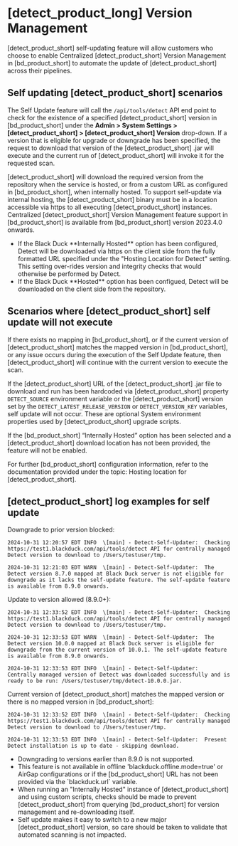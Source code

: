 # [detect_product_long] Version Management

[detect_product_short] self-updating feature will allow customers who choose to enable Centralized [detect_product_short] Version Management in [bd_product_short] to automate the update of [detect_product_short] across their pipelines.

## Self updating [detect_product_short] scenarios

The Self Update feature will call the `/api/tools/detect` API end point to check for the existence of a specified [detect_product_short] version in [bd_product_short] under the **Admin > System Settings > [detect_product_short] > [detect_product_short] Version** drop-down. If a version that is eligible for upgrade or downgrade has been specified, the request to download that version of the [detect_product_short] .jar will execute and the current run of [detect_product_short] will invoke it for the requested scan. 

[detect_product_short] will download the required version from the repository when the service is hosted, or from a custom URL as configured in [bd_product_short], when internally hosted. To support self-update via internal hosting, the [detect_product_short] binary must be in a location accessible via https to all executing [detect_product_short] instances.   
Centralized [detect_product_short] Version Management feature support in [bd_product_short] is available from [bd_product_short] version 2023.4.0 onwards.

<!-- Variables do not resolve when in a note format hence the hardcoding below -->
<note type="information">
<ul>
<li>
If the Black Duck **Internally Hosted** option has been configured, Detect will be downloaded via https on the client side from the fully formatted URL specified under the "Hosting Location for Detect" setting. This setting over-rides version and integrity checks that would otherwise be performed by Detect.
<li>
If the Black Duck **Hosted** option has been configued, Detect will be downloaded on the client side from the repository.
</li>
</ul>
</note>

## Scenarios where [detect_product_short] self update will not execute

If there exists no mapping in [bd_product_short], or if the current version of [detect_product_short] matches the mapped version in [bd_product_short], or any issue occurs during the execution of the Self Update feature, then [detect_product_short] will continue with the current version to execute the scan.

If the [detect_product_short] URL of the [detect_product_short] .jar file to download and run has been hardcoded via [detect_product_short] property `DETECT_SOURCE` environment variable or the [detect_product_short] version set by the `DETECT_LATEST_RELEASE_VERSION` or `DETECT_VERSION_KEY` variables, self update will not occur. These are optional System environment properties used by [detect_product_short] upgrade scripts.

If the [bd_product_short] “Internally Hosted” option has been selected and a [detect_product_short] download location has not been provided, the feature will not be enabled.

For further [bd_product_short] configuration information, refer to the documentation provided under the topic:
<xref href="DetectLocation.dita" scope="peer"> Hosting location for [detect_product_short].
<data name="facets" value="pubname=bd-hub"/>

## [detect_product_short] log examples for self update

Downgrade to prior version blocked:  

``` 
2024-10-31 12:20:57 EDT INFO  \[main] - Detect-Self-Updater:  Checking https://test1.blackduck‎.com/api/tools/detect API for centrally managed Detect version to download to /Users/testuser/tmp.   

2024-10-31 12:21:03 EDT WARN  \[main] - Detect-Self-Updater:  The Detect version 8.7.0 mapped at Black Duck server is not eligible for downgrade as it lacks the self-update feature. The self-update feature is available from 8.9.0 onwards.
```

Update to version allowed (8.9.0+):   

```
2024-10-31 12:33:52 EDT INFO  \[main] - Detect-Self-Updater:  Checking https://test1.blackduck‎.com/api/tools/detect API for centrally managed Detect version to download to /Users/testuser/tmp.  

2024-10-31 12:33:53 EDT WARN  \[main] - Detect-Self-Updater:  The Detect version 10.0.0 mapped at Black Duck server is eligible for downgrade from the current version of 10.0.1. The self-update feature is available from 8.9.0 onwards.

2024-10-31 12:33:53 EDT INFO  \[main] - Detect-Self-Updater:  Centrally managed version of Detect was downloaded successfully and is ready to be run: /Users/testuser/tmp/detect-10.0.0.jar.
```

Current version of [detect_product_short] matches the mapped version or there is no mapped version in [bd_product_short]:   

```
2024-10-31 12:33:52 EDT INFO  \[main] - Detect-Self-Updater:  Checking https://test1.blackduck‎.com/api/tools/detect API for centrally managed Detect version to download to /Users/testuser/tmp.  

2024-10-31 12:33:53 EDT INFO  \[main] - Detect-Self-Updater:  Present Detect installation is up to date - skipping download.
```
<!-- Variables do not resolve when in a note format hence the hardcoding below -->
<note type="important">
<ul>
<li>
Downgrading to versions earlier than 8.9.0 is not supported. 
</li>
<li>  
This feature is not available in offline 'blackduck.offline.mode=true' or AirGap configurations or if the [bd_product_short] URL has not been provided via the `blackduck.url` variable.
<li>
When running an "Internally Hosted" instance of [detect_product_short] and using custom scripts, checks should be made to prevent [detect_product_short] from querying [bd_product_short] for version management and re-downloading itself.
<li>
Self update makes it easy to switch to a new major [detect_product_short] version, so care should be taken to validate that automated scanning is not impacted.
</li>
</ul>
</note>

